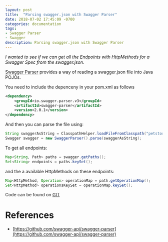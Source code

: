 ```yaml
---
layout: post
title:  "Parsing swagger.json with Swagger Parser"
date: 2018-07-02 17:45:09 -0700
categories: documentation
tags: 
- Swagger Parser
- Swagger
description: Parsing swagger.json with Swagger Parser
---
```


*I wanted to see if we can get all the Endpoints with HttpMethods for a Swagger Spec from the swagger.json.*  

[Swagger Parser](https://github.com/swagger-api/swagger-parser) provides a way of reading a swagger.json file into Java POJOs.

You need to include the depenceny in your pom.xml as follows
```xml
<dependency>
    <groupId>io.swagger.parser.v3</groupId>
    <artifactId>swagger-parser</artifactId>
    <version>2.0.1</version>
</dependency>
```

And then you can parse the file using: 
```java
String swaggerAsString = ClasspathHelper.loadFileFromClasspath("petstore-swagger.json"); //where petstore-swagger.json is in your class path
Swagger swagger = new SwaggerParser().parse(swaggerAsString);
```

To get all endpoints:
```java
Map<String, Path> paths = swagger.getPaths();
Set<String> endpoints = paths.keySet();
```

and the a available HttpMethods on these endpoints:
```java
Map<HttpMethod, Operation> operationMap = path.getOperationMap();
Set<HttpMethod> operationsKeySet = operationMap.keySet();
```

Code can be found on [GIT](https://github.com/melissapalmer/swagger-parser-java)

References
===

- [https://github.com/swagger-api/swagger-parser](https://github.com/swagger-api/swagger-parser)